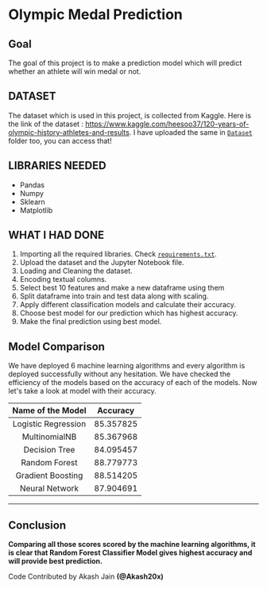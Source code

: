 # Olympic Medal Prediction

## Goal
The goal of this project is to make a prediction model which will predict whether an athlete will win medal or not. 

## DATASET
The dataset which is used in this project, is collected from Kaggle. Here is the link of the dataset : https://www.kaggle.com/heesoo37/120-years-of-olympic-history-athletes-and-results. I have uploaded the
same in [`Dataset`](https://github.com/Ayush7614/Soomvaar/tree/main/Olympic%20Medal%20Prediction/Dataset) folder too, you can access that!

## LIBRARIES NEEDED

- Pandas
- Numpy
- Sklearn
- Matplotlib 

## WHAT I HAD DONE
1. Importing all the required libraries. Check [`requirements.txt`](https://github.com/Ayush7614/Soomvaar/tree/main/Olympic%20Medal%20Prediction/Model).
2. Upload the dataset and the Jupyter Notebook file.
3. Loading and Cleaning the dataset. 
4. Encoding textual columns. 
5. Select best 10 features and make a new dataframe using them
6. Split dataframe into train and test data along with scaling. 
7. Apply different classification models and calculate their accuracy.
8. Choose best model for our prediction which has highest accuracy. 
9. Make the final prediction using best model. 

## Model Comparison
We have deployed 6 machine learning algorithms and every algorithm is deployed successfully without any hesitation. We have checked the efficiency of the models based on the accuracy of each of the models. Now let's take a look at model with their accuracy. 

|Name of the Model|Accuracy|
|:---:|:---:|
|Logistic Regression|85.357825|
|MultinomialNB|85.367968|
|Decision Tree|84.095457|
|Random Forest|88.779773|
|Gradient Boosting|88.514205|
|Neural Network|87.904691|

*****************************************

## Conclusion

**Comparing all those scores scored by the machine learning algorithms, it is clear that Random Forest Classifier Model gives highest accuracy and will provide best prediction.**

Code Contributed by Akash Jain **(@Akash20x)**
